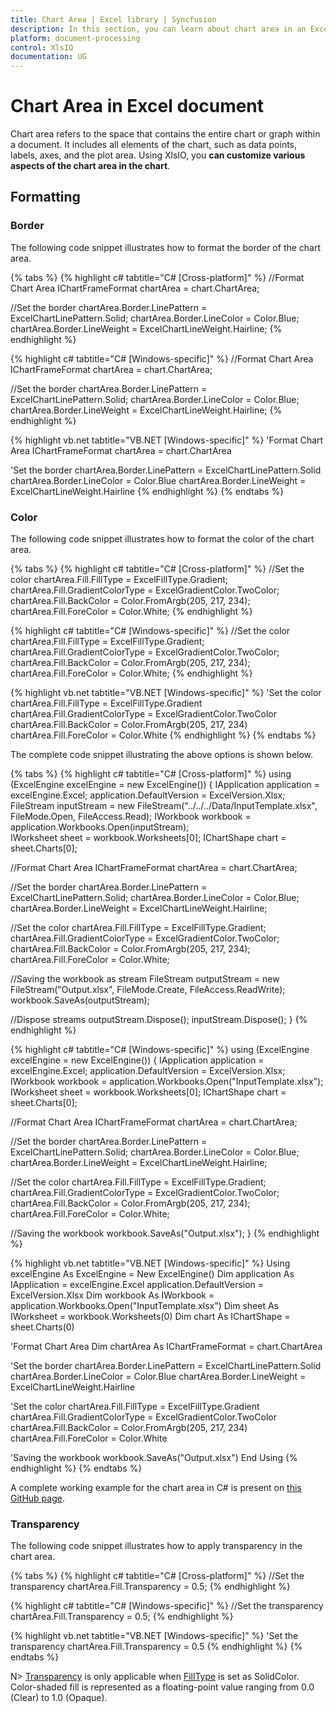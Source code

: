 ```yaml
---
title: Chart Area | Excel library | Syncfusion
description: In this section, you can learn about chart area in an Excel document with XlsIO.
platform: document-processing
control: XlsIO
documentation: UG
---
```


# Chart Area in Excel document

Chart area refers to the space that contains the entire chart or graph within a document. It includes all elements of the chart, such as data points, labels, axes, and the plot area. Using XlsIO, you **can customize various aspects of the chart area in the chart**.

## Formatting

### Border

The following code snippet illustrates how to format the border of the chart area.

{% tabs %}
{% highlight c# tabtitle="C# [Cross-platform]" %}
//Format Chart Area
IChartFrameFormat chartArea = chart.ChartArea;

//Set the border
chartArea.Border.LinePattern = ExcelChartLinePattern.Solid;
chartArea.Border.LineColor = Color.Blue;
chartArea.Border.LineWeight = ExcelChartLineWeight.Hairline;
{% endhighlight %}

{% highlight c# tabtitle="C# [Windows-specific]" %}
//Format Chart Area
IChartFrameFormat chartArea = chart.ChartArea;

//Set the border
chartArea.Border.LinePattern = ExcelChartLinePattern.Solid;
chartArea.Border.LineColor = Color.Blue;
chartArea.Border.LineWeight = ExcelChartLineWeight.Hairline;
{% endhighlight %}

{% highlight vb.net tabtitle="VB.NET [Windows-specific]" %}
'Format Chart Area
IChartFrameFormat chartArea = chart.ChartArea

'Set the border
chartArea.Border.LinePattern = ExcelChartLinePattern.Solid
chartArea.Border.LineColor = Color.Blue
chartArea.Border.LineWeight = ExcelChartLineWeight.Hairline
{% endhighlight %}
{% endtabs %}

### Color

The following code snippet illustrates how to format the color of the chart area.

{% tabs %}
{% highlight c# tabtitle="C# [Cross-platform]" %}
//Set the color
chartArea.Fill.FillType = ExcelFillType.Gradient;
chartArea.Fill.GradientColorType = ExcelGradientColor.TwoColor;
chartArea.Fill.BackColor = Color.FromArgb(205, 217, 234);
chartArea.Fill.ForeColor = Color.White;
{% endhighlight %}

{% highlight c# tabtitle="C# [Windows-specific]" %}
//Set the color
chartArea.Fill.FillType = ExcelFillType.Gradient;
chartArea.Fill.GradientColorType = ExcelGradientColor.TwoColor;
chartArea.Fill.BackColor = Color.FromArgb(205, 217, 234);
chartArea.Fill.ForeColor = Color.White;
{% endhighlight %}

{% highlight vb.net tabtitle="VB.NET [Windows-specific]" %}
'Set the color
chartArea.Fill.FillType = ExcelFillType.Gradient
chartArea.Fill.GradientColorType = ExcelGradientColor.TwoColor
chartArea.Fill.BackColor = Color.FromArgb(205, 217, 234)
chartArea.Fill.ForeColor = Color.White
{% endhighlight %}
{% endtabs %}

The complete code snippet illustrating the above options is shown below.

{% tabs %}
{% highlight c# tabtitle="C# [Cross-platform]" %}
using (ExcelEngine excelEngine = new ExcelEngine())
{
  IApplication application = excelEngine.Excel;
  application.DefaultVersion = ExcelVersion.Xlsx;
  FileStream inputStream = new FileStream("../../../Data/InputTemplate.xlsx", FileMode.Open, FileAccess.Read);
  IWorkbook workbook = application.Workbooks.Open(inputStream);  
  IWorksheet sheet = workbook.Worksheets[0];
  IChartShape chart = sheet.Charts[0];

  //Format Chart Area
  IChartFrameFormat chartArea = chart.ChartArea;

  //Set the border
  chartArea.Border.LinePattern = ExcelChartLinePattern.Solid;
  chartArea.Border.LineColor = Color.Blue;
  chartArea.Border.LineWeight = ExcelChartLineWeight.Hairline;

  //Set the color
  chartArea.Fill.FillType = ExcelFillType.Gradient;
  chartArea.Fill.GradientColorType = ExcelGradientColor.TwoColor;
  chartArea.Fill.BackColor = Color.FromArgb(205, 217, 234);
  chartArea.Fill.ForeColor = Color.White;

  //Saving the workbook as stream
  FileStream outputStream = new FileStream("Output.xlsx", FileMode.Create, FileAccess.ReadWrite);
  workbook.SaveAs(outputStream);

  //Dispose streams
  outputStream.Dispose();
  inputStream.Dispose();
}
{% endhighlight %}

{% highlight c# tabtitle="C# [Windows-specific]" %}
using (ExcelEngine excelEngine = new ExcelEngine())
{
  IApplication application = excelEngine.Excel;
  application.DefaultVersion = ExcelVersion.Xlsx;
  IWorkbook workbook = application.Workbooks.Open("InputTemplate.xlsx");
  IWorksheet sheet = workbook.Worksheets[0];
  IChartShape chart = sheet.Charts[0];

  //Format Chart Area
  IChartFrameFormat chartArea = chart.ChartArea;

  //Set the border
  chartArea.Border.LinePattern = ExcelChartLinePattern.Solid;
  chartArea.Border.LineColor = Color.Blue;
  chartArea.Border.LineWeight = ExcelChartLineWeight.Hairline;

  //Set the color
  chartArea.Fill.FillType = ExcelFillType.Gradient;
  chartArea.Fill.GradientColorType = ExcelGradientColor.TwoColor;
  chartArea.Fill.BackColor = Color.FromArgb(205, 217, 234);
  chartArea.Fill.ForeColor = Color.White;

  //Saving the workbook
  workbook.SaveAs("Output.xlsx");
}
{% endhighlight %}

{% highlight vb.net tabtitle="VB.NET [Windows-specific]" %}
Using excelEngine As ExcelEngine = New ExcelEngine()
  Dim application As IApplication = excelEngine.Excel
  application.DefaultVersion = ExcelVersion.Xlsx
  Dim workbook As IWorkbook = application.Workbooks.Open("InputTemplate.xlsx")
  Dim sheet As IWorksheet = workbook.Worksheets(0)
  Dim chart As IChartShape = sheet.Charts(0)

  'Format Chart Area
  Dim chartArea As IChartFrameFormat = chart.ChartArea

  'Set the border
  chartArea.Border.LinePattern = ExcelChartLinePattern.Solid
  chartArea.Border.LineColor = Color.Blue
  chartArea.Border.LineWeight = ExcelChartLineWeight.Hairline

  'Set the color
  chartArea.Fill.FillType = ExcelFillType.Gradient
  chartArea.Fill.GradientColorType = ExcelGradientColor.TwoColor
  chartArea.Fill.BackColor = Color.FromArgb(205, 217, 234)
  chartArea.Fill.ForeColor = Color.White

  'Saving the workbook
  workbook.SaveAs("Output.xlsx")
End Using
{% endhighlight %}
{% endtabs %}

A complete working example for the chart area in C# is present on [this GitHub page]().

### Transparency

The following code snippet illustrates how to apply transparency in the chart area.

{% tabs %}
{% highlight c# tabtitle="C# [Cross-platform]" %}
//Set the transparency
chartArea.Fill.Transparency = 0.5;
{% endhighlight %}

{% highlight c# tabtitle="C# [Windows-specific]" %}
//Set the transparency
chartArea.Fill.Transparency = 0.5;
{% endhighlight %}

{% highlight vb.net tabtitle="VB.NET [Windows-specific]" %}
'Set the transparency
chartArea.Fill.Transparency = 0.5
{% endhighlight %}
{% endtabs %}

N> [Transparency](https://help.syncfusion.com/cr/file-formats/Syncfusion.XlsIO.IFill.html#Syncfusion_XlsIO_IFill_Transparency) is only applicable when [FillType](https://help.syncfusion.com/cr/file-formats/Syncfusion.XlsIO.IFill.html#Syncfusion_XlsIO_IFill_FillType) is set as SolidColor. Color-shaded fill is represented as a floating-point value ranging from 0.0 (Clear) to 1.0 (Opaque).